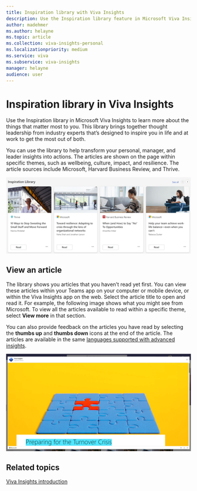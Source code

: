 ```yaml
---
title: Inspiration library with Viva Insights 
description: Use the Inspiration library feature in Microsoft Viva Insights
author: madehmer
ms.author: helayne
ms.topic: article
ms.collection: viva-insights-personal
ms.localizationpriority: medium 
ms.service: viva
ms.subservice: viva-insights
manager: helayne
audience: user
---
```


# Inspiration library in Viva Insights

Use the Inspiration library in Microsoft Viva Insights to learn more about the things that matter most to you. This library brings together thought leadership from industry experts that’s designed to inspire you in life and at work to get the most out of both.

You can use the library to help transform your personal, manager, and leader insights into actions. The articles are shown on the page within specific themes, such as wellbeing, culture, impact, and resilience. The article sources include Microsoft, Harvard Business Review, and Thrive.

![Inspiration library page.](Images/home-inspiration-library.png)

## View an article

The library shows you articles that you haven’t read yet first. You can view these articles within your Teams app on your computer or mobile device, or within the Viva Insights app on the web. Select the article title to open and read it. For example, the following image shows what you might see from Microsoft. To view all the articles available to read within a specific theme, select **View more** in that section.

You can also provide feedback on the articles you have read by selecting the **thumbs up** and **thumbs down** icons at the end of the article. The articles are available in the same [languages supported with advanced insights](../../advanced/reference/supported-languages.md).

![Inspiration story details.](Images/inspire-2.png)

## Related topics

[Viva Insights introduction](viva-teams-app.md)

